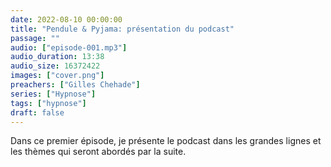```yaml
---
date: 2022-08-10 00:00:00
title: "Pendule & Pyjama: présentation du podcast"
passage: ""
audio: ["episode-001.mp3"]
audio_duration: 13:38
audio_size: 16372422
images: ["cover.png"]
preachers: ["Gilles Chehade"]
series: ["Hypnose"]
tags: ["hypnose"]
draft: false
---
```

Dans ce premier épisode,
je présente le podcast dans les grandes lignes et les thèmes qui seront abordés par la suite.